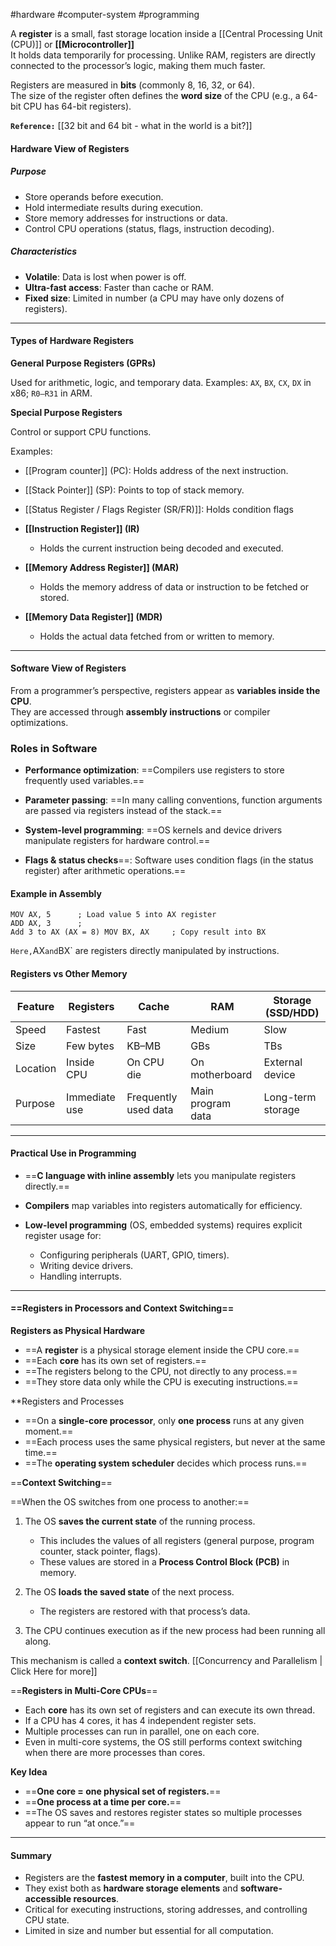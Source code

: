 #hardware #computer-system #programming

A **register** is a small, fast storage location inside a [[Central Processing Unit (CPU)]] or **[[Microcontroller]]**  
It holds data temporarily for processing. Unlike RAM, registers are directly connected to the processor’s logic, making them much faster.

Registers are measured in **bits** (commonly 8, 16, 32, or 64).  
The size of the register often defines the **word size** of the CPU (e.g., a 64-bit CPU has 64-bit registers). 

**`Reference:`** [[32 bit and 64 bit - what in the world is a bit?]]

#### Hardware View of Registers

##### Purpose

- Store operands before execution.
- Hold intermediate results during execution.
- Store memory addresses for instructions or data.
- Control CPU operations (status, flags, instruction decoding).

##### Characteristics

- **Volatile**: Data is lost when power is off.
- **Ultra-fast access**: Faster than cache or RAM.
- **Fixed size**: Limited in number (a CPU may have only dozens of registers).

----

#### **Types of Hardware Registers**

 **General Purpose Registers (GPRs)** 
 
Used for arithmetic, logic, and temporary data.
Examples: 
	`AX`, `BX`, `CX`, `DX` in x86; `R0–R31` in ARM.

**Special Purpose Registers**

Control or support CPU functions.

Examples:
- [[Program counter]] (PC): Holds address of the next instruction.
- [[Stack Pointer]] (SP): Points to top of stack memory.
- [[Status Register / Flags Register (SR/FR)]]: Holds condition flags    

- **[[Instruction Register]] (IR)**

    - Holds the current instruction being decoded and executed.

- **[[Memory Address Register]] (MAR)**

    - Holds the memory address of data or instruction to be fetched or stored.

- **[[Memory Data Register]] (MDR)**

    - Holds the actual data fetched from or written to memory.

---

#### Software View of Registers

From a programmer’s perspective, registers appear as **variables inside the CPU**.  
They are accessed through **assembly instructions** or compiler optimizations.

### Roles in Software

- **Performance optimization**: ==Compilers use registers to store frequently used variables.==

- **Parameter passing**: ==In many calling conventions, function arguments are passed via registers instead of the stack.==

- **System-level programming**: ==OS kernels and device drivers manipulate registers for hardware control.==

- **Flags & status checks**==: Software uses condition flags (in the status register) after arithmetic operations.==


#### Example in Assembly

``` Assembly
MOV AX, 5      ; Load value 5 into AX register 
ADD AX, 3      ; 
Add 3 to AX (AX = 8) MOV BX, AX     ; Copy result into BX
```
`
Here, `AX` and `BX` are registers directly manipulated by instructions.

#### Registers vs Other Memory

|Feature|Registers|Cache|RAM|Storage (SSD/HDD)|
|---|---|---|---|---|
|Speed|Fastest|Fast|Medium|Slow|
|Size|Few bytes|KB–MB|GBs|TBs|
|Location|Inside CPU|On CPU die|On motherboard|External device|
|Purpose|Immediate use|Frequently used data|Main program data|Long-term storage|


---

#### Practical Use in Programming

- ==**C language with inline assembly** lets you manipulate registers directly.==
- **Compilers** map variables into registers automatically for efficiency.
- **Low-level programming** (OS, embedded systems) requires explicit register usage for:

    - Configuring peripherals (UART, GPIO, timers).
    - Writing device drivers.
    - Handling interrupts.

---
#### ==Registers in Processors and Context Switching==

**Registers as Physical Hardware**

- ==A **register** is a physical storage element inside the CPU core.==
- ==Each **core** has its own set of registers.==
- ==The registers belong to the CPU, not directly to any process.==
- ==They store data only while the CPU is executing instructions.==


**Registers and Processes

- ==On a **single-core processor**, only **one process** runs at any given moment.==
- ==Each process uses the same physical registers, but never at the same time.==
- ==The **operating system scheduler** decides which process runs.==


==**Context Switching**==

==When the OS switches from one process to another:== 


1. The OS **saves the current state** of the running process.

    - This includes the values of all registers (general purpose, program counter, stack pointer, flags).
    - These values are stored in a **Process Control Block (PCB)** in memory.

2. The OS **loads the saved state** of the next process.

    - The registers are restored with that process’s data.

3. The CPU continues execution as if the new process had been running all along.


This mechanism is called a **context switch**. [[Concurrency and Parallelism | Click Here for more]]


==**Registers in Multi-Core CPUs**==

- Each **core** has its own set of registers and can execute its own thread.
- If a CPU has 4 cores, it has 4 independent register sets.
- Multiple processes can run in parallel, one on each core.
- Even in multi-core systems, the OS still performs context switching when there are more processes than cores.


**Key Idea**

- ==**One core = one physical set of registers.**==
- ==**One process at a time per core.**==
- ==The OS saves and restores register states so multiple processes appear to run “at once.”==

---
#### Summary

- Registers are the **fastest memory in a computer**, built into the CPU.
- They exist both as **hardware storage elements** and **software-accessible resources**.
- Critical for executing instructions, storing addresses, and controlling CPU state.
- Limited in size and number but essential for all computation.